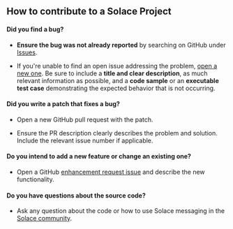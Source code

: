 ## How to contribute to a Solace Project

#### **Did you find a bug?**

* **Ensure the bug was not already reported** by searching on GitHub under [Issues](https://github.com/azure-quickstart-templates/solace-community-edition/issues).

* If you're unable to find an open issue addressing the problem, [open a new one](https://github.com/azure-quickstart-templates/solace-community-edition/new). Be sure to include a **title and clear description**, as much relevant information as possible, and a **code sample** or an **executable test case** demonstrating the expected behavior that is not occurring.

#### **Did you write a patch that fixes a bug?**

* Open a new GitHub pull request with the patch.

* Ensure the PR description clearly describes the problem and solution. Include the relevant issue number if applicable.

#### **Do you intend to add a new feature or change an existing one?**

* Open a GitHub [enhancement request issue](https://github.com/azure-quickstart-templates/solace-community-edition/issues/new) and describe the new functionality.

#### **Do you have questions about the source code?**

* Ask any question about the code or how to use Solace messaging in the [Solace community](http://dev.solace.com/community/).
